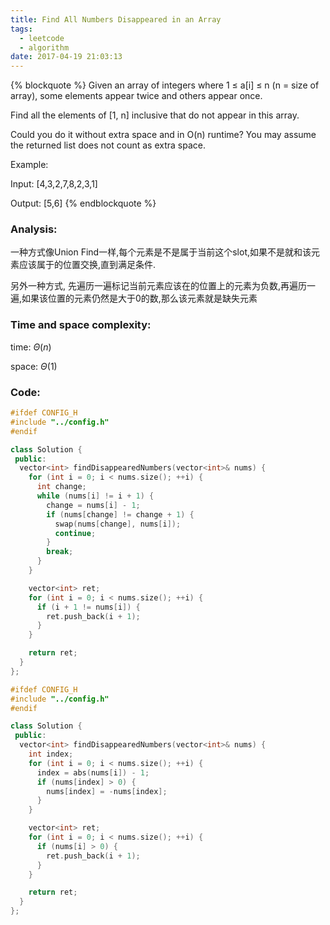 ```yaml
---
title: Find All Numbers Disappeared in an Array
tags:
  - leetcode
  - algorithm
date: 2017-04-19 21:03:13
---
```

{% blockquote %}
Given an array of integers where 1 ≤ a[i] ≤ n (n = size of array), some elements appear twice and others appear once.

Find all the elements of [1, n] inclusive that do not appear in this array.

Could you do it without extra space and in O(n) runtime? You may assume the returned list does not count as extra space.

Example:

Input:
[4,3,2,7,8,2,3,1]

Output:
[5,6]
{% endblockquote %}
<!-- more -->
### Analysis:
一种方式像Union Find一样,每个元素是不是属于当前这个slot,如果不是就和该元素应该属于的位置交换,直到满足条件.

另外一种方式, 先遍历一遍标记当前元素应该在的位置上的元素为负数,再遍历一遍,如果该位置的元素仍然是大于0的数,那么该元素就是缺失元素
### Time and space complexity:
time: $\Theta (n)$
 
space: $\Theta (1)$
### Code:
```cpp
#ifdef CONFIG_H
#include "../config.h"
#endif

class Solution {
 public:
  vector<int> findDisappearedNumbers(vector<int>& nums) {
    for (int i = 0; i < nums.size(); ++i) {
      int change;
      while (nums[i] != i + 1) {
        change = nums[i] - 1;
        if (nums[change] != change + 1) {
          swap(nums[change], nums[i]);
          continue;
        }
        break;
      }
    }

    vector<int> ret;
    for (int i = 0; i < nums.size(); ++i) {
      if (i + 1 != nums[i]) {
        ret.push_back(i + 1);
      }
    }

    return ret;
  }
};
```

```cpp
#ifdef CONFIG_H
#include "../config.h"
#endif

class Solution {
 public:
  vector<int> findDisappearedNumbers(vector<int>& nums) {
    int index;
    for (int i = 0; i < nums.size(); ++i) {
      index = abs(nums[i]) - 1;
      if (nums[index] > 0) {
        nums[index] = -nums[index];
      }
    }

    vector<int> ret;
    for (int i = 0; i < nums.size(); ++i) {
      if (nums[i] > 0) {
        ret.push_back(i + 1);
      }
    }

    return ret;
  }
};
```

